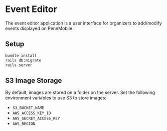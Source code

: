 # Event Editor

The event editor application is a user interface for organizers to add/modify events displayed on PennMobile.

## Setup

```bash
bundle install
rails db:migrate
rails server
```

## S3 Image Storage

By default, images are stored on a folder on the server.
Set the following environment variables to use S3 to store images:
- `S3_BUCKET_NAME`
- `AWS_ACCESS_KEY_ID`
- `AWS_SECRET_ACCESS_KEY`
- `AWS_REGION`
